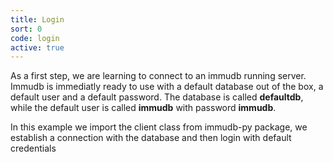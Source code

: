 ```yaml
---
title: Login
sort: 0
code: login
active: true
---
```



As a first step, we are learning to connect to an immudb running server. Immudb is immediatly ready to use with a default database out of the box, a default user and a default password. The database is called **defaultdb**, while the default user is called **immudb** with password **immudb**.

In this example we import the client class from immudb-py package, we establish a connection with the database and then login with default credentials